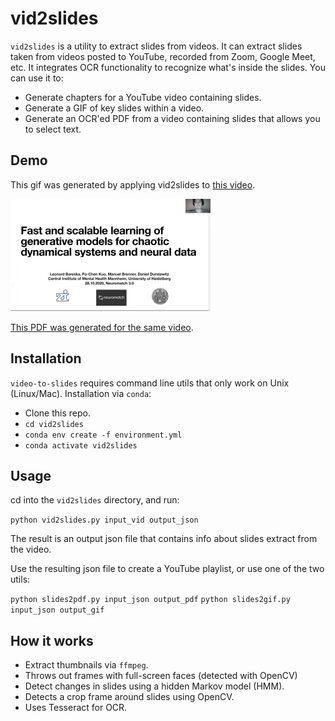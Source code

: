 # vid2slides

`vid2slides` is a utility to extract slides from videos. It can extract slides taken from videos posted to YouTube, recorded from Zoom, Google Meet, etc. It integrates OCR functionality to recognize what's inside the slides. You can use it to:

* Generate chapters for a YouTube video containing slides.
* Generate a GIF of key slides within a video.
* Generate an OCR'ed PDF from a video containing slides that allows you to select text.

## Demo

This gif was generated by applying vid2slides to [this video](https://www.youtube.com/watch?v=E9ASnVSfhgY).

![Gif](demo/91004320940_1_out.gif)

[This PDF was generated for the same video](https://github.com/patrickmineault/vid2slides/raw/main/demo/91004320940_1_out.pdf).

## Installation

`video-to-slides` requires command line utils that only work on Unix (Linux/Mac). Installation via `conda`:

* Clone this repo. 
* `cd vid2slides`
* `conda env create -f environment.yml`
* `conda activate vid2slides`

## Usage

cd into the `vid2slides` directory, and run:

`python vid2slides.py input_vid output_json`

The result is an output json file that contains info about slides extract from the video.

Use the resulting json file to create a YouTube playlist, or use one of the two utils:

`python slides2pdf.py input_json output_pdf`
`python slides2gif.py input_json output_gif`

## How it works

* Extract thumbnails via `ffmpeg`.
* Throws out frames with full-screen faces (detected with OpenCV)
* Detect changes in slides using a hidden Markov model (HMM).
* Detects a crop frame around slides using OpenCV.
* Uses Tesseract for OCR.
